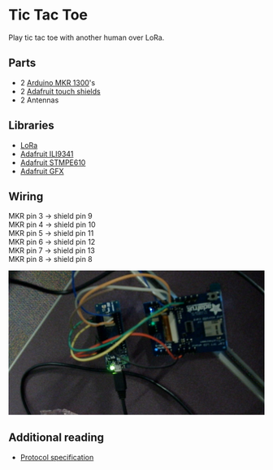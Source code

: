 # Tic Tac Toe

Play tic tac toe with another human over LoRa.

## Parts

* 2 [Arduino MKR 1300](https://docs.arduino.cc/hardware/mkr-wan-1300)'s
* 2 [Adafruit touch shields](https://www.adafruit.com/product/1651)
* 2 Antennas

## Libraries

* [LoRa](https://github.com/sandeepmistry/arduino-LoRa)
* [Adafruit ILI9341](https://github.com/adafruit/Adafruit_ILI9341)
* [Adafruit STMPE610](https://github.com/adafruit/Adafruit_STMPE610)
* [Adafruit GFX](https://learn.adafruit.com/adafruit-gfx-graphics-library/overview)

## Wiring

MKR pin 3 -> shield pin 9    
MKR pin 4 -> shield pin 10    
MKR pin 5 -> shield pin 11    
MKR pin 6 -> shield pin 12    
MKR pin 7 -> shield pin 13    
MKR pin 8 -> shield pin 8

![Wiring photo](docs/wiring-photo.jpg)

## Additional reading

* [Protocol specification](docs/protocol.md)